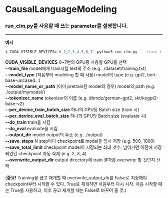 # CausalLanguageModeling

### run_clm.py를 사용할 때 쓰는 parameter를 설명합니다.
--------------------------


**예시**

```bash
$ CUDA_VISIBLE_DEVICES='0,1,2,3,4,5,6,7' python3 run_clm.py  --train_file ./dataset/training.txt    --model_type gpt2 --tokenizer_name openai-community/gpt2    --per_device_train_batch_size 128    --per_device_eval_batch_size 128    --do_train    --do_eval    --output_dir ./output  --save_steps 500  --save_total_limit 2  --overwrite_output_dir False
```


**CUDA_VISIBLE_DEVICES**            0~7번의 GPU중 사용할 GPU를 선택 \
**--train_file**                    model에게 train시킬 text의 주소 (e.g. ./dataset/training.txt) \
**--model_type**                    (처음부터 modeling 할 때 사용) model의 type (e.g. gpt2, bert-base-uncased...) \
**--model_name_or_path**            (이미 pretrain된 model의 경우) model의 path (e.g. ./output/mymodel/) \
**--tokenizer_name**                tokenizer의 이름 (e.g. dbmdz/german-gpt2, skt/kogpt2-base-v2) \
**--per_device_train_batch_size**   하나의 GPU당 Batch size (train 시) \
**--per_device_eval_batch_size**    하나의 GPU당 Batch size (evaluate 시) \
**--do_train**                      train을 시킴 \
**--do_eval**                       evaluate을 시킴 \
**--output_dir**                    model output의 주소 (e.g. ./output) \
**--save_steps**                    N step마다 checkpoint로 model을 임시 저장 (e.g. 500, 1000) \
**--save_total_limit**              checkpoint model이 저장되는 최대 갯수. 넘어가면 이전에 저장되었던 checkpoint 자동 삭제 (e.g. 2, 3, 4) \
**--overwrite_output_dir**          output directory에 train 결과를 overwrite 할 것인지 선택 \
\
(**중요!** Training을 끊고 재개할 때 overwrite_output_dir를 False로 지정해야 checkpoint부터 시작할 수 있다. True로 재개하면 처음부터 다시 시작. 처음 시작할 때는 True를 사용하고, 이후 끊고 재개할 때는 False로 바꾸어 줄 것.)